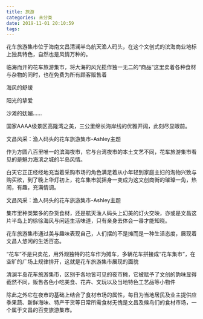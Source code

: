 ```yaml
---
title: 旅游
categories: 未分类
date: 2019-11-01 20:10:59
tags:
---
```

花车旅游集市位于海南文昌清澜半岛航天渔人码头，在这个文创式的滨海商业地标上独具特色，自然也是风情万种的。

临海而开的花车旅游集市，将大海的风光揽作独一无二的“商品”这里卖着各种食材与杂物的同时，也在免费为所有顾客贩售着

海风的舒缓

阳光的挚爱

沙滩的妩媚……

国家AAAA级景区高隆湾之美，三公里绵长海岸线的优雅开阔，此刻尽显眼前。

文昌风采：渔人码头的花车旅游集市-Ashley主题

作为方圆八百里唯一的滨海夜市，它与台湾夜市的本土文艺不同，花车旅游集市看见的是魅力海滨之城的半岛风情。

白天它正正经经地充当着采购市场的角色满足着从小年轻到家庭主妇的淘物兴致与购买欲，到了晚上华灯初上，花车集市就摇身一变成为这文创商街的璀璨一角，热闹，有趣，充满情调。

文昌风采：渔人码头的花车旅游集市-Ashley主题

集市里种类繁多的杂货食材，还是航天渔人码头上幻美的灯火交映，亦或是文昌这片半岛上的徐徐海风与闲适生活味道，只有亲身去体会一番才能知晓。

花车旅游集市通过美与趣味表现自己，人们摆的不是摊而是一种生活态度，展现着文昌人悠闲的生活百态。

“花车”不是只卖花，用外观独特的花车作为摊车，多辆花车拼接成“花车集市”，在空旷的广场上规律排开，这就是花车旅游集市展现的面貌

清澜半岛花车旅游集市，区别于各地皆可见的夜市摊，它被赋予了文创的韵味显得截然不同，贩售各色小吃美食、花卉、文玩以及当地特色工艺品等小物件

除此之外它在夜市的基础上结合了食材市场的属性，每日为当地居民及业主提供应季果蔬、新鲜海味、特产干货等日常所需食材无愧是文昌及候鸟们的食材市场，一个属于文昌的百变旅游集市。